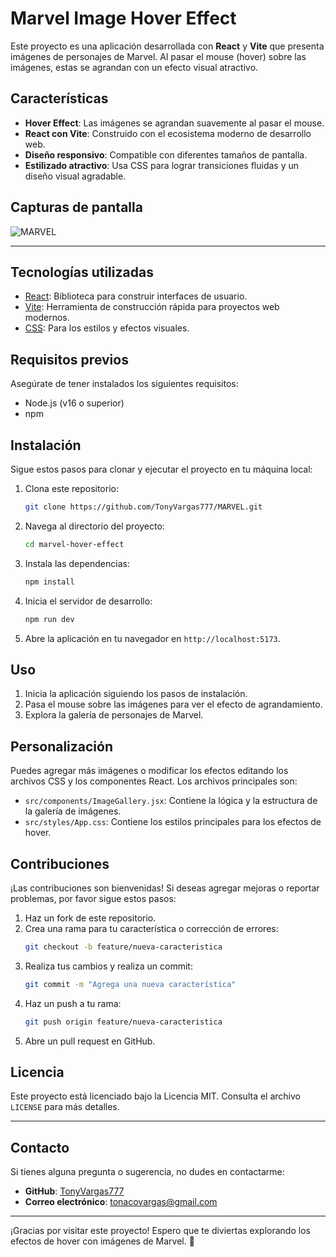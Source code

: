 # Marvel Image Hover Effect

Este proyecto es una aplicación desarrollada con **React** y **Vite** que presenta imágenes de personajes de Marvel. Al pasar el mouse (hover) sobre las imágenes, estas se agrandan con un efecto visual atractivo.

## Características

- **Hover Effect**: Las imágenes se agrandan suavemente al pasar el mouse.
- **React con Vite**: Construido con el ecosistema moderno de desarrollo web.
- **Diseño responsivo**: Compatible con diferentes tamaños de pantalla.
- **Estilizado atractivo**: Usa CSS para lograr transiciones fluidas y un diseño visual agradable.

## Capturas de pantalla

![MARVEL](./PUBLIC/MARVEL.AVIF)

---

## Tecnologías utilizadas

- [React](https://reactjs.org/): Biblioteca para construir interfaces de usuario.
- [Vite](https://vitejs.dev/): Herramienta de construcción rápida para proyectos web modernos.
- [CSS](https://developer.mozilla.org/en-US/docs/Web/CSS): Para los estilos y efectos visuales.

## Requisitos previos

Asegúrate de tener instalados los siguientes requisitos:

- Node.js (v16 o superior)
- npm 

## Instalación

Sigue estos pasos para clonar y ejecutar el proyecto en tu máquina local:

1. Clona este repositorio:
   ```bash
   git clone https://github.com/TonyVargas777/MARVEL.git
   ```

2. Navega al directorio del proyecto:
   ```bash
   cd marvel-hover-effect
   ```

3. Instala las dependencias:
   ```bash
   npm install   
   ```

4. Inicia el servidor de desarrollo:
   ```bash
   npm run dev
   ```

5. Abre la aplicación en tu navegador en `http://localhost:5173`.

## Uso

1. Inicia la aplicación siguiendo los pasos de instalación.
2. Pasa el mouse sobre las imágenes para ver el efecto de agrandamiento.
3. Explora la galería de personajes de Marvel.

## Personalización

Puedes agregar más imágenes o modificar los efectos editando los archivos CSS y los componentes React. Los archivos principales son:

- `src/components/ImageGallery.jsx`: Contiene la lógica y la estructura de la galería de imágenes.
- `src/styles/App.css`: Contiene los estilos principales para los efectos de hover.

## Contribuciones

¡Las contribuciones son bienvenidas! Si deseas agregar mejoras o reportar problemas, por favor sigue estos pasos:

1. Haz un fork de este repositorio.
2. Crea una rama para tu característica o corrección de errores:
   ```bash
   git checkout -b feature/nueva-caracteristica
   ```
3. Realiza tus cambios y realiza un commit:
   ```bash
   git commit -m "Agrega una nueva característica"
   ```
4. Haz un push a tu rama:
   ```bash
   git push origin feature/nueva-caracteristica
   ```
5. Abre un pull request en GitHub.

## Licencia

Este proyecto está licenciado bajo la Licencia MIT. Consulta el archivo `LICENSE` para más detalles.

---

## Contacto

Si tienes alguna pregunta o sugerencia, no dudes en contactarme:

- **GitHub**: [TonyVargas777](https://github.com/TonyVargas777)
- **Correo electrónico**: tonacovargas@gmail.com

---

¡Gracias por visitar este proyecto! Espero que te diviertas explorando los efectos de hover con imágenes de Marvel. 🚀
